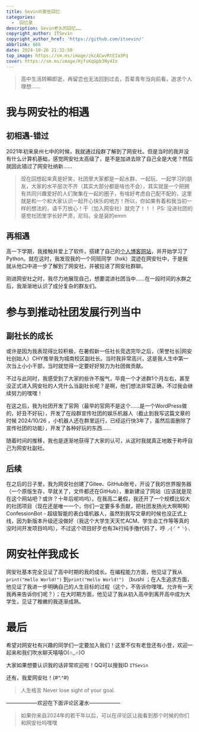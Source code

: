 ```yaml
---
title: Sevinの那些回忆
categories:
  -  回忆录
description: Sevin老头的回忆……
copyright_author: ITSevin
copyright_author_href: 'https://github.com/itsevin/'
abbrlink: 666
date: 2024-10-26 21:32:50
top_image: https://sm.ms/image/zkcACwvRtEIa3Pq
cover: https://sm.ms/image/HjfsKqUpb3Ny4Io
---
```

> 高中生活转瞬即逝，再留恋也无法回到过去，吾辈青年当向前看，追求个人理想……

# 我与网安社的相遇

## 初相遇-错过

2021年初来泉州七中的时候，我就通过段群了解到了网安社。但是当时的我并没有什么计算机基础，感觉网安社太高级了，是不是加进去除了自己全是大佬？然后就因此错过了网安社纳新……

> 现在回想起来真是好笑，社团里大家都是一起水群、一起玩、一起学习的朋友，大家的水平层次不齐（其实大部分都是啥也不会），其实就是一个把拥有共同兴趣爱好的人们聚集在一起的圈子，有啥好考虑自己配不配的，这里就是和一个和大家认识一起开心快乐的地方！所以，你如果有着和我当初一样的想法的，请千万放心！干（加入网安社）就完了！！！
> PS: 没进社团的感觉社团里学长好严肃，尼玛，全是装的emm

## 再相遇

高一下学期，我接触并爱上了软件，搭建了自己的[个人博客网站](https://blog.sevin.cn/)，并开始学习了Python。就在这时，我发现我的一个同班同学（hxk）混迹在网安社中，于是我就从他口中进一步了解到了网安社，并被拉进了网安社群聊。

刚进网安社之时，我尽力地展现自己，想要混进社团当中……在一段时间的水群之后，我渐渐地认识了成分复杂的群友们。

# 参与到推动社团发展行列当中

## 副社长的成长

或许是因为我表现得比较积极，在暑假新一任社长竞选完毕之后，（荣誉社长|网安社创始人）CHY推举我为城南校区副社长。当时我非常高兴，这是我人生中第一次当上小小干部，当时就觉得一定要好好努力为社团做贡献。

不过与此同时，我感受到了大家的些许不服气，毕竟一个才进群1个月左右，甚至没正式进入网安社的人凭什么当副社长呢？是啊，他们想法非常正确，不过我会继续努力的嘿嘿！

在这之后，我为社团开发了官网（最早的官网不是这个……是一个WordPress做的，好丑不好玩），开发了在段群宣传社团的娱乐机器人（截止到我写这篇文章的时候 2024/10/26 ，小机器人还在群里运行，已经运行快3年了，虽然后面删除了宣传社团的功能），开发了各种好玩的东西……

随着时间的推移，我也是逐渐地获得了大家的认可，从这时我就真正地敢于称呼自己为网安社副社。

## 后续

在之后的日子里，我为网安社创建了Gitee、GitHub账号，开设了我的世界服务器（一个原版生存，早就关了，文件都还在GitHub），重新建设了网站（应该就是现在这个网站吧？或许？十年后呢呜呜）。在我高二暑假，我还开了一个规模比较大的社团项目（现在还是唯一一个，你们一定要多多贡献，把社团发扬光大啊啊啊）ConfessionBot - 超级智能的表白墙机器人，虽然到我写文章的时候也没正式上线，因为新版本升级还没做好（我这个大学生天天忙ACM、学生会工作等等真的没时间开发项目呜呜），不过这个项目好歹也有3k行纯手撸代码了，哼╭(╯^╰)╮

# 网安社伴我成长

网安社基本完全见证了高中时期的我的成长。在编程能力方面，他见证了我从`print("Hello World!")` 到`print("Hello World!")` （bushi ；在人生追求方面，他见证了我进一步明确自己的人生目标的过程（这个，不告诉你嘿嘿。允许有一天我再来告诉你们呢？）；在大时期方面，他见证了我从初入高中到离开高中成为大学生，见证了稚嫩的我逐渐成熟。

# 最后

希望对网安社有兴趣的同学们一定要加入我们！这里不仅有老登还有小登，欢迎一起来和我们吹水聊天嘻嘻O(∩_∩)O

大家如果想要认识我的话非常欢迎啦！QQ可以搜我ID `ITSevin`

还有，我爱网安社！(#^.^#)

> 人生格言 Never lose sight of your goal.

——————欢迎在下面评论区灌水——————

> 如果你来自2024年的若干年以后，可以在评论区让我看到那个时候的你们和网安社吗嘿嘿